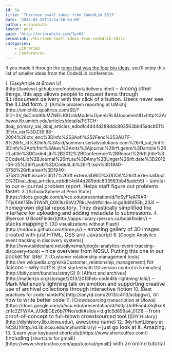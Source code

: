 ```yaml
---
id: 64
title: 'Thirteen small ideas from Code4Lib 2013'
date: '2013-03-29T13:54:56-04:00'
author: erinrwhite
layout: post
guid: 'http://erinrwhite.com/?p=64'
permalink: /thirteen-small-ideas-from-code4lib-2013/
categories:
    - Libraries
    - Conferences
---
```


If you made it through the [tome that was the four big ideas]({{site.baseurl}}fou-things-that-inspired-me-at-code4lib-2013/), you’ll enjoy this list of smaller ideas from the Code4Lib conference.

<div>1. [EasyArticle at Brown U](http://lawlesst.github.com/notebook/delivery.html)<span style="font-size: 1rem; line-height: 1;"> – Among other things, this app allows people to request items through ILL/document delivery with the click of a button. Users never see the ILLiad form.</span>
2. [Article problem reporting at UMich](http://umichlib.qualtrics.com/SE/?SID=SV_6sCmb90uM7NElLK&LinkModel=OpenURL&DocumentID=http%3A//www.lib.umich.edu/articles/details/FETCH-doaj_primary_oai_doaj_articles_edbdfc4d44d289ddc803563bb45adcb51%3Fctx_ver%3DZ39.88-2004%26ctx_enc%3Dinfo%253Aofi%252Fenc%253AUTF-8%26rfr_id%3Dinfo%3Asid/summon.serialssolutions.com%26rft_val_fmt%3Dinfo%3Aofi/fmt%3Akev%3Amtx%3Ajournal%26rft.genre%3Darticle%26rft.atitle%3DCode4Lib%2B2012%2BConference%2BReport%26rft.jtitle%3DCode4Lib%2BJournal%26rft.au%3DAmy%2BUnger%26rft.date%3D2012-06-25%26rft.pub%3DCode4Lib%26rft.issn%3D1940-5758%26rft.eissn%3D1940-5758%26rft.issue%3D17%26rft.externalDBID%3DDOA%26rft.externalDocID%3Doai_doaj_articles_edbdfc4d44d289ddc803563bb45adcb5)<span style="font-size: 1rem; line-height: 1;"> – similar to our e-journal problem report. Helps staff figure out problems faster.</span>
3. [ScholarSphere at Penn State](https://docs.google.com/a/vcu.edu/presentation/d/1oSyF1eA1RAR-TFjsXAK15Bv31WnR_C0X1kz6bVz7RkU/edit#slide=id.gd8d9d55b_233)<span style="font-size: 1rem; line-height: 1;"> – homegrown digital repository. They drastically simplified the interface for uploading and adding metadata to submissions.</span>
4. [Ryerson U BookFinder](http://apps.library.ryerson.ca/bookfinder/)<span style="font-size: 1rem; line-height: 1;"> – stacks mapping</span>
5. [3D visualizations without Flash](http://mrdoob.github.com/three.js/)<span style="font-size: 1rem; line-height: 1;"> – amazing gallery of 3D images created with just HTML, CSS and Javascript</span>
6. [Google Analytics event tracking in discovery systems](http://www.slideshare.net/ejlynema/google-analytics-event-tracking-discovery-tools)<span style="font-size: 1rem; line-height: 1;"> – nice overview from NCSU. Putting this one in our pocket for later.</span>
7. [Customer relationship management tools](http://en.wikipedia.org/wiki/Customer_relationship_management)<span style="font-size: 1rem; line-height: 1;"> for liaisons – why not?</span>
8. [Get started with Git version control in 5 minutes](http://bitly.com/bundles/stray/2)
9. [Affect and archives](http://matienzo.org/storage/2013/2013Feb-code4lib-lightning-talk/)<span style="font-size: 1rem; line-height: 1;"> – Mark Matienzo’s lightning talk on emotion and supporting creative use of archival collections through interactive fiction</span>
10. [Best practices for code handoffs](http://lanyrd.com/2013/c4l13/scbpgw/)<span style="font-size: 1rem; line-height: 1;">, or: how to write better code</span>
11. [Crowdsourcing transcription at UIowa](https://docs.google.com/a/vcu.edu/presentation/d/1d0jsUoRF5o4n3q9xnKcn1c2ZFWKA_iU9dEGEz6b7PNo/edit#slide=id.g1c5d899a4_0121)<span style="font-size: 1rem; line-height: 1;"> – from proof-of-concept to full-blown crowdsourced tool (</span>[DIY History](http://diyhistory.lib.uiowa.edu/)<span style="font-size: 1rem; line-height: 1;">, awesome name)</span>
12. [MyHuntLibrary at NCSU](http://d.lib.ncsu.edu/myhuntlibrary)<span style="font-size: 1rem; line-height: 1;"> – just go look at it. Amazing.</span>
13. [Learn your keyboard shortcuts](https://www.shortcutfoo.com/)<span style="font-size: 1rem; line-height: 1;"> (including </span>[shortcuts for gmail!](https://www.shortcutfoo.com/app/tutorial/gmail)<span style="font-size: 1rem; line-height: 1;">) with an online tutorial</span>

</div>